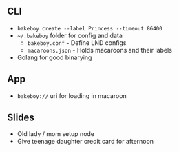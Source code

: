 ## CLI

* `bakeboy create --label Princess --timeout 86400`
* `~/.bakeboy` folder for config and data
  * `bakeboy.conf` - Define LND configs
  * `macaroons.json` - Holds macaroons and their labels
* Golang for good binarying

## App

* `bakeboy://` uri for loading in macaroon

## Slides

* Old lady / mom setup node
* Give teenage daughter credit card for afternoon